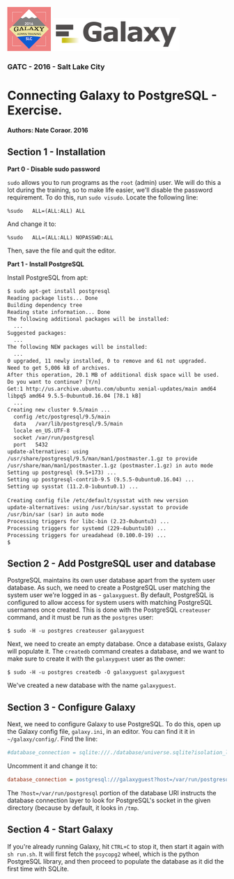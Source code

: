 ![GATC Logo](../../docs/shared-images/AdminTraining2016-100.png) ![galaxy logo](../../docs/shared-images/galaxy_logo_25percent_transparent.png)

### GATC - 2016 - Salt Lake City

# Connecting Galaxy to PostgreSQL - Exercise.

#### Authors: Nate Coraor. 2016

## Section 1 - Installation

**Part 0 - Disable sudo password**

`sudo` allows you to run programs as the `root` (admin) user. We will do this a lot during the training, so to make life easier, we'll disable the password requirement. To do this, run `sudo visudo`. Locate the following line:

```
%sudo   ALL=(ALL:ALL) ALL
```

And change it to:

```
%sudo   ALL=(ALL:ALL) NOPASSWD:ALL
```

Then, save the file and quit the editor.

**Part 1 - Install PostgreSQL**

Install PostgreSQL from apt:

```console
$ sudo apt-get install postgresql
Reading package lists... Done
Building dependency tree       
Reading state information... Done
The following additional packages will be installed:
  ...
Suggested packages:
  ...
The following NEW packages will be installed:
  ...
0 upgraded, 11 newly installed, 0 to remove and 61 not upgraded.
Need to get 5,006 kB of archives.
After this operation, 20.1 MB of additional disk space will be used.
Do you want to continue? [Y/n]
Get:1 http://us.archive.ubuntu.com/ubuntu xenial-updates/main amd64 libpq5 amd64 9.5.5-0ubuntu0.16.04 [78.1 kB]
  ...
Creating new cluster 9.5/main ...
  config /etc/postgresql/9.5/main
  data   /var/lib/postgresql/9.5/main
  locale en_US.UTF-8
  socket /var/run/postgresql
  port   5432
update-alternatives: using /usr/share/postgresql/9.5/man/man1/postmaster.1.gz to provide /usr/share/man/man1/postmaster.1.gz (postmaster.1.gz) in auto mode
Setting up postgresql (9.5+173) ...
Setting up postgresql-contrib-9.5 (9.5.5-0ubuntu0.16.04) ...
Setting up sysstat (11.2.0-1ubuntu0.1) ...

Creating config file /etc/default/sysstat with new version
update-alternatives: using /usr/bin/sar.sysstat to provide /usr/bin/sar (sar) in auto mode
Processing triggers for libc-bin (2.23-0ubuntu3) ...
Processing triggers for systemd (229-4ubuntu10) ...
Processing triggers for ureadahead (0.100.0-19) ...
$
```

## Section 2 - Add PostgreSQL user and database

PostgreSQL maintains its own user database apart from the system user database. As such, we need to create a PostgreSQL user matching the system user we're logged in as - `galaxyguest`.  By default, PostgreSQL is configured to allow access for system users with matching PostgreSQL usernames once created. This is done with the PostgreSQL `createuser` command, and it must be run as the `postgres` user:

```console
$ sudo -H -u postgres createuser galaxyguest
```

Next, we need to create an empty database. Once a database exists, Galaxy will populate it. The `createdb` command creates a database, and we want to make sure to create it with the `galaxyguest` user as the owner:

```console
$ sudo -H -u postgres createdb -O galaxyguest galaxyguest
```

We've created a new database with the name `galaxyguest`.

## Section 3 - Configure Galaxy

Next, we need to configure Galaxy to use PostgreSQL. To do this, open up the Galaxy config file, `galaxy.ini`, in an editor. You can find it it in `~/galaxy/config/`. Find the line:

```ini
#database_connection = sqlite:///./database/universe.sqlite?isolation_level=IMMEDIATE
```

Uncomment it and change it to:

```ini
database_connection = postgresql:///galaxyguest?host=/var/run/postgresql
```

The `?host=/var/run/postgresql` portion of the database URI instructs the database connection layer to look for PostgreSQL's socket in the given directory (because by default, it looks in `/tmp`.

## Section 4 - Start Galaxy

If you're already running Galaxy, hit `CTRL+C` to stop it, then start it again with `sh run.sh`. It will first fetch the `psycopg2` wheel, which is the python PostgreSQL library, and then proceed to populate the database as it did the first time with SQLite.

```console
```
